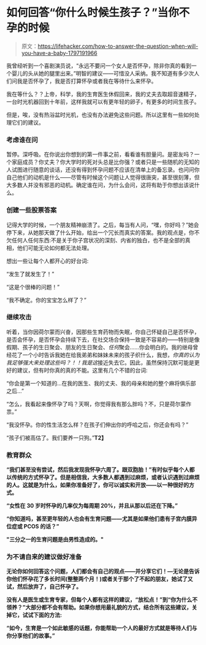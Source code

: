 # 如何回答“你什么时候生孩子？”当你不孕的时候

> 原文：<https://lifehacker.com/how-to-answer-the-question-when-will-you-have-a-baby-1797191966>

我曾经听到一个喜剧演员说，“永远不要问一个女人是否怀孕，除非你真的看到一个婴儿的头从她的腿里出来。”明智的建议——可惜没人采纳。我不知道有多少次人们问我是否怀孕了，我是否打算怀孕或者我在等待什么来怀孕。



我在等什么？？上帝，科学，我的生育医生休假回来，我的丈夫去取超音速精子，一台时光机器回到十年前，这样我就可以有更年轻的卵子，有更多的时间生孩子。

但是，唉，没有热浴盆时光机，也没有办法避免这些问题。所以这里有一些如何处理它们的建议。

### **考虑谁在问**

暂停。深呼吸。在你说出你想到的第一件事之前，看看谁有胆量问。是密友吗？一个家庭成员？你丈夫？你大学时的死对头总是比你强？或者只是一些随机的无知的人试图进行随意的谈话，还没有得到怀孕问题不应该在清单上的备忘录。也问问你自己他们的动机是什么——尽管有时候这个问题让人觉得很唐突，甚至很刻薄，但大多数人并没有邪恶的动机。确定谁在问，为什么会问，这将有助于你想出该说什么。

### **创建一些股票答案**

记得大学的时候，一个朋友精神崩溃了。之后，每当有人问，“嘿，你好吗？”她会停下来，从她那天做了什么开始，给出一个冗长而真实的答案。我的观点是，你不欠任何人任何东西:不是关于你子宫状况的深刻、内省的独白，也不是全部的真相，他们可能无论如何都无法处理。

想出一些让每个人都开心的好台词:

“发生了就发生了！”

“这是个很棒的问题！”

“我不确定。你的宝宝怎么样了？”

### 继续攻击

听着，当你因荷尔蒙而兴奋，因那些生育药物而失眠，你自己怀疑自己是否怀孕，是否会怀孕，是否怀孕会持续下去，在社交场合保持一致是不容易的——特别是像假期、孩子的生日聚会、朋友的生日聚会、*任何*聚会……你会明白的。我的继母曾经花了一个小时告诉我她在给我弟弟和妹妹未来的孩子织什么，我想，*你真的认为我足够强大来处理这些吗？！！*我是*这*接近失去它。因此，虽然保持沉默可能是更好的建议，但有时你真的真的不能。这里有几个不错的台词:

“你会是第一个知道的…在我的医生、我的丈夫、我的母亲和她的整个麻将俱乐部之后…”

“怎么，我看起来像怀孕了吗？天啊，你觉得我有那么胖吗？不，只是荷尔蒙作祟。”

“我没怀孕。你的性生活怎么样？在孩子们伸出你的呼哈之后，你还会有吗？”

“孩子们被高估了。我们要养一只狗。”**T2】**

### ****教育群众****

**“我们甚至没有尝试，然后我发现我怀孕六周了。跟双胞胎！”有时似乎每个人都以传统的方式怀孕了。但是相信我，大多数人都遇到过麻烦，或者认识遇到过麻烦的人。这就是为什么，如果你准备好了，你可以诚实和开放——以一种很好的方式。** 

**“女性在 30 岁时怀孕的几率仅为每周期 20%，并且从那以后还在下降。”**

**“你知道吗，甚至更年轻的人也会有生育问题——尤其是如果他们患有子宫内膜异位症或 PCOS 的话？”**

**"三分之一的生育问题是由男性造成的。"**

### ****为不请自来的建议做好准备****

**无论你如何回答这个问题，人们都会有自己的观点——并分享它们！—无论是告诉你他们怀孕花了多长时间(整整两个月！)或者关于那个了不起的朋友，她试了又试，然后放弃了，自己怀孕了。** 

**没有人是医生或生育专家，但每个人都有这样的建议，“放松点！”到“你为什么不领养？”大部分都不会有帮助。如果你想用最礼貌的方式，结合所有这些建议，关掉它，试试下面的方法:**

**“如今，生育是一个如此敏感的话题，你能帮助一个人的最好方式就是等待人们与你分享他们的故事。”**